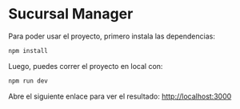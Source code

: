 # Sucursal Manager

Para poder usar el proyecto, primero instala las dependencias:

```bash
npm install
```

Luego, puedes correr el proyecto en local con:

```bash
npm run dev
```

Abre el siguiente enlace para ver el resultado: [http://localhost:3000](http://localhost:3000)
